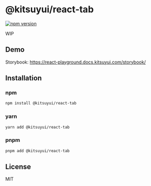 # @kitsuyui/react-tab

[![npm version](https://badge.fury.io/js/@kitsuyui%2Freact-tab.svg)](https://badge.fury.io/js/@kitsuyui%2Freact-tab)

WIP

## Demo

Storybook: https://react-playground.docs.kitsuyui.com/storybook/

## Installation

### npm

```sh
npm install @kitsuyui/react-tab
```

### yarn

```sh
yarn add @kitsuyui/react-tab
```

### pnpm

```sh
pnpm add @kitsuyui/react-tab
```

## License

MIT
